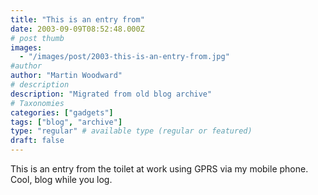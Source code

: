 ```yaml
---
title: "This is an entry from"
date: 2003-09-09T08:52:48.000Z
# post thumb
images:
  - "/images/post/2003-this-is-an-entry-from.jpg"
#author
author: "Martin Woodward"
# description
description: "Migrated from old blog archive"
# Taxonomies
categories: ["gadgets"]
tags: ["blog", "archive"]
type: "regular" # available type (regular or featured)
draft: false
---
```

This is an entry from the toilet at work using GPRS via my mobile phone. Cool, blog while you log.
